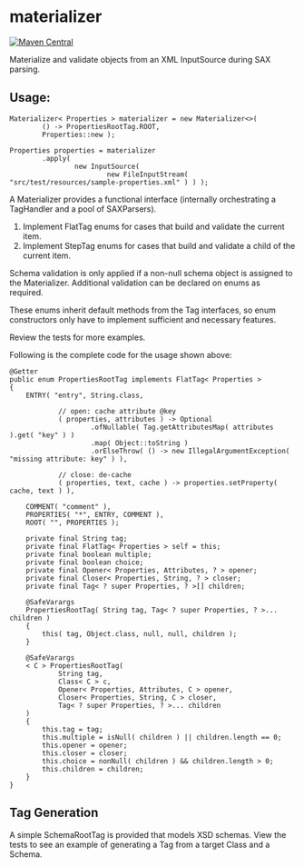 # materializer
[![Maven Central](https://img.shields.io/maven-central/v/com.brentcroft.tools/materializer.svg?label=Maven%20Central)](https://search.maven.org/search?q=g:%22com.brentcroft.tools%22%20AND%20a:%22materializer%22)

Materialize and validate objects from an XML InputSource during SAX parsing.

## Usage:

    Materializer< Properties > materializer = new Materializer<>(
            () -> PropertiesRootTag.ROOT,
            Properties::new );
    
    Properties properties = materializer
            .apply(
                    new InputSource(
                            new FileInputStream( "src/test/resources/sample-properties.xml" ) ) );

A Materializer provides a functional interface (internally orchestrating a TagHandler and a pool of SAXParsers).

1. Implement FlatTag enums for cases that build and validate the current item.
2. Implement StepTag enums for cases that build and validate a child of the current item.

Schema validation is only applied if a non-null schema object is assigned to the Materializer.
Additional validation can be declared on enums as required. 

These enums inherit default methods from the Tag interfaces, 
so enum constructors only have to implement sufficient and necessary features.

Review the tests for more examples.

Following is the complete code for the usage shown above:

    @Getter
    public enum PropertiesRootTag implements FlatTag< Properties >
    {
        ENTRY( "entry", String.class,
    
                // open: cache attribute @key
                ( properties, attributes ) -> Optional
                        .ofNullable( Tag.getAttributesMap( attributes ).get( "key" ) )
                        .map( Object::toString )
                        .orElseThrow( () -> new IllegalArgumentException( "missing attribute: key" ) ),
    
                // close: de-cache
                ( properties, text, cache ) -> properties.setProperty( cache, text ) ),
    
        COMMENT( "comment" ),
        PROPERTIES( "*", ENTRY, COMMENT ),
        ROOT( "", PROPERTIES );
    
        private final String tag;
        private final FlatTag< Properties > self = this;
        private final boolean multiple;
        private final boolean choice;
        private final Opener< Properties, Attributes, ? > opener;
        private final Closer< Properties, String, ? > closer;
        private final Tag< ? super Properties, ? >[] children;
    
        @SafeVarargs
        PropertiesRootTag( String tag, Tag< ? super Properties, ? >... children )
        {
            this( tag, Object.class, null, null, children );
        }
    
        @SafeVarargs
        < C > PropertiesRootTag(
                String tag,
                Class< C > c,
                Opener< Properties, Attributes, C > opener,
                Closer< Properties, String, C > closer,
                Tag< ? super Properties, ? >... children
        )
        {
            this.tag = tag;
            this.multiple = isNull( children ) || children.length == 0;
            this.opener = opener;
            this.closer = closer;
            this.choice = nonNull( children ) && children.length > 0;
            this.children = children;
        }
    }

## Tag Generation
A simple SchemaRootTag is provided that models XSD schemas. 
View the tests to see an example of generating a Tag 
from a target Class and a Schema.